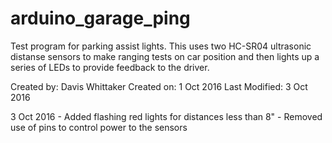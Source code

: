 # arduino_garage_ping
Test program for parking assist lights.  This uses two HC-SR04 ultrasonic distanse sensors to make ranging tests on car position and then lights up a series of LEDs to provide feedback to the driver.

Created by: Davis Whittaker
Created on: 1 Oct 2016
Last Modified: 3 Oct 2016

3 Oct 2016  - Added flashing red lights for distances less than 8"
            - Removed use of pins to control power to the sensors
